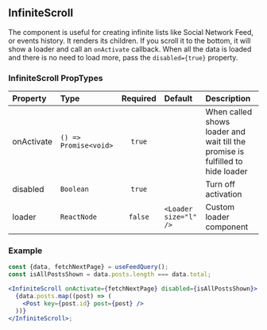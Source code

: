 ## InfiniteScroll

The component is useful for creating infinite lists like Social Network Feed, or events history. It renders its children. If you scroll it to the bottom, it will show a loader and call an `onActivate` callback. When all the data is loaded and there is no need to load more, pass the `disabled={true}` property.

### InfiniteScroll PropTypes

| Property   | Type                  | Required | Default               | Description                                                                    |
| :--------- | :-------------------- | :------: | :-------------------- | :----------------------------------------------------------------------------- |
| onActivate | `() => Promise<void>` |  `true`  |                       | When called shows loader and wait till the promise is fulfilled to hide loader |
| disabled   | `Boolean`             |  `true`  |                       | Turn off activation                                                            |
| loader     | `ReactNode`           | `false`  | `<Loader size="l" />` | Custom loader component                                                        |

### Example

```jsx
const {data, fetchNextPage} = useFeedQuery();
const isAllPostsShown = data.posts.length === data.total;

<InfiniteScroll onActivate={fetchNextPage} disabled={isAllPostsShown}>
  {data.posts.map((post) => (
    <Post key={post.id} post={post} />
  ))}
</InfiniteScroll>;
```
